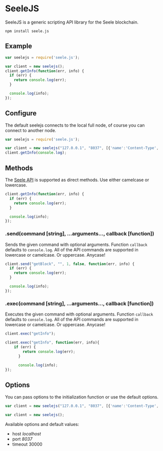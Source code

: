 # SeeleJS
SeeleJS is a generic scripting API library for the Seele blockchain.

`npm install seele.js`

## Example

```js
var seelejs = require('seele.js');

var client = new seelejs();
client.getInfo(function(err, info) {
  if (err) {
    return console.log(err);
  }

  console.log(info);
});
```

## Configure

The default seelejs connects to the local full node, of course you can connect to another node.

```js
var seelejs = require('seele.js');

var client = new seelejs("127.0.0.1", "8037", [{'name':'Content-Type', 'value':'application/json'}], "username", "userpwd", 0);
client.getInfo(console.log);
```

## Methods

The [Seele API](https://github.com/seeleteam/go-seele/wiki/API-Document#json-rpc-list) is supported as direct methods. Use either camelcase or lowercase.

```js
client.getInfo(function(err, info) {
  if (err) {
    return console.log(err);
  }

  console.log(info);
});
```

### .send(command [string], ...arguments..., callback [function])

Sends the given command with optional arguments. Function `callback` defaults to `console.log`.
All of the API commands are supported in lowercase or camelcase. Or uppercase. Anycase!

```js
client.send("getBlock", "", 1, false, function(err, info) {
  if (err) {
    return console.log(err);
  }

  console.log(info);
});
```

### .exec(command [string], ...arguments..., callback [function])

Executes the given command with optional arguments. Function `callback` defaults to `console.log`.
All of the API commands are supported in lowercase or camelcase. Or uppercase. Anycase!

```js
client.exec("getInfo");

client.exec("getInfo", function(err, info){
    if (err) {
        return console.log(err);
      }
    
      console.log(info);
});
```

## Options

You can pass options to the initialization function or use the default options.

```js
var client = new seelejs("127.0.0.1", "8037", [{'name':'Content-Type', 'value':'application/json'}], "username", "userpwd", 0);

var client = new seelejs();
```

Available options and default values:

+ host *localhost*
+ port *8037*
+ timeout 30000
